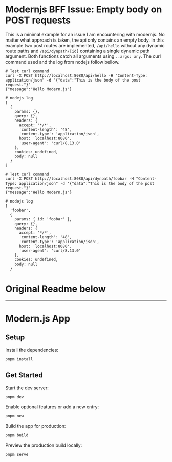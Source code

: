 # Modernjs BFF Issue: Empty body on POST requests

This is a minimal example for an issue I am encountering with modernjs.
No matter what approach is taken, the api only contains an empty body.
In this example two post routes are implemented, `/api/hello` without any dynamic route paths
and `/api/dynpath/[id]` containing a single dynamic path argument.
Both functions catch all arguments using `..args: any`.
The curl command used and the log from nodejs follow bellow.

```
# Test curl command
curl -X POST http://localhost:8080/api/hello -H "Content-Type: application/json" -d '{"data":"This is the body of the post request."}'
{"message":"Hello Modern.js"}

# nodejs log
[
  {
    params: {},
    query: {},
    headers: {
      accept: '*/*',
      'content-length': '48',
      'content-type': 'application/json',
      host: 'localhost:8080',
      'user-agent': 'curl/8.13.0'
    },
    cookies: undefined,
    body: null
  }
]

# Test curl command
curl -X POST http://localhost:8080/api/dynpath/foobar -H "Content-Type: application/json" -d '{"data":"This is the body of the post request."}'
{"message":"Hello Modern.js"}

# nodejs log
[
  'foobar',
  {
    params: { id: 'foobar' },
    query: {},
    headers: {
      accept: '*/*',
      'content-length': '48',
      'content-type': 'application/json',
      host: 'localhost:8080',
      'user-agent': 'curl/8.13.0'
    },
    cookies: undefined,
    body: null
  }
```


# Original Readme below

---

# Modern.js App

## Setup

Install the dependencies:

```bash
pnpm install
```

## Get Started

Start the dev server:

```bash
pnpm dev
```

Enable optional features or add a new entry:

```bash
pnpm new
```

Build the app for production:

```bash
pnpm build
```

Preview the production build locally:

```bash
pnpm serve
```

